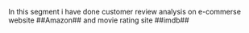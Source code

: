 In this segment i have done customer review analysis on e-commerse website ##Amazon## and movie rating site ##imdb##
